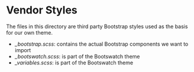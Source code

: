# Vendor Styles

The files in this directory are third party Bootstrap styles used as the basis for our own theme.

- *_bootstrap.scss*: contains the actual Bootstrap components we want to import
- *_bootswatch.scss*: is part of the Bootswatch theme
- *_variables.scss*: is part of the Bootswatch theme
